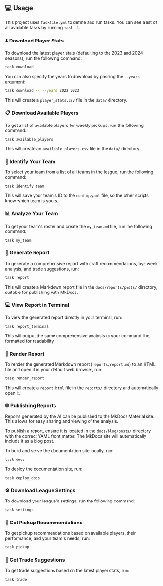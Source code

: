 ## :computer: Usage

This project uses `Taskfile.yml` to define and run tasks. You can see a list of all available tasks by running `task -l`.

### :arrow_down: Download Player Stats

To download the latest player stats (defaulting to the 2023 and 2024 seasons), run the following command:

```bash
task download
```

You can also specify the years to download by passing the `--years` argument:

```bash
task download -- --years 2022 2023
```

This will create a `player_stats.csv` file in the `data/` directory.

### :clipboard: Download Available Players

To get a list of available players for weekly pickups, run the following command:

```bash
task available_players
```

This will create an `available_players.csv` file in the `data/` directory.

### :bust_in_silhouette: Identify Your Team

To select your team from a list of all teams in the league, run the following command:

```bash
task identify_team
```

This will save your team's ID to the `config.yaml` file, so the other scripts know which team is yours.

### :bar_chart: Analyze Your Team

To get your team's roster and create the `my_team.md` file, run the following command:
```bash
task my_team
```

### :page_with_curl: Generate Report

To generate a comprehensive report with draft recommendations, bye week analysis, and trade suggestions, run:

```bash
task report
```

This will create a Markdown report file in the `docs/reports/posts/` directory, suitable for publishing with MkDocs.

### :computer: View Report in Terminal

To view the generated report directly in your terminal, run:

```bash
task report_terminal
```

This will output the same comprehensive analysis to your command line, formatted for readability.

### :art: Render Report

To render the generated Markdown report (`reports/report.md`) to an HTML file and open it in your default web browser, run:

```bash
task render_report
```

This will create a `report.html` file in the `reports/` directory and automatically open it.

### :globe_with_meridians: Publishing Reports

Reports generated by the AI can be published to the MkDocs Material site. This allows for easy sharing and viewing of the analysis.

To publish a report, ensure it is located in the `docs/blog/posts/` directory with the correct YAML front matter. The MkDocs site will automatically include it as a blog post.

To build and serve the documentation site locally, run:

```bash
task docs
```

To deploy the documentation site, run:

```bash
task deploy_docs
```

### :gear: Download League Settings

To download your league's settings, run the following command:

```bash
task settings
```

### :mag_right: Get Pickup Recommendations

To get pickup recommendations based on available players, their performance, and your team's needs, run:

```bash
task pickup
```

### :handshake: Get Trade Suggestions

To get trade suggestions based on the latest player stats, run:

```bash
task trade
```
